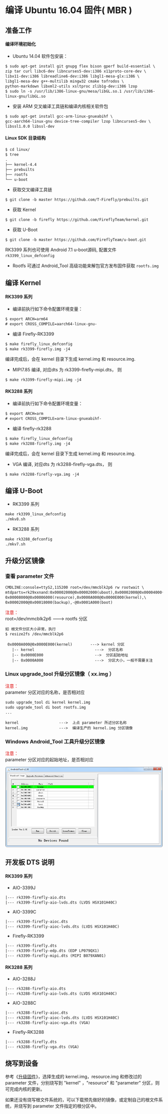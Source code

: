 # 编译 Ubuntu 16.04 固件( MBR )
## 准备工作

#### 编译环境初始化
* Ubuntu 14.04 软件包安装：
```
$ sudo apt-get install git gnupg flex bison gperf build-essential \
zip tar curl libc6-dev libncurses5-dev:i386 x11proto-core-dev \
libx11-dev:i386 libreadline6-dev:i386 libgl1-mesa-glx:i386 \
libgl1-mesa-dev g++-multilib mingw32 cmake tofrodos \
python-markdown libxml2-utils xsltproc zlib1g-dev:i386 lzop
$ sudo ln -s /usr/lib/i386-linux-gnu/mesa/libGL.so.1 /usr/lib/i386-linux-gnu/libGL.so
```
* 安装 ARM 交叉编译工具链和编译内核相关软件包
```
$ sudo apt-get install gcc-arm-linux-gnueabihf \
gcc-aarch64-linux-gnu device-tree-compiler lzop libncurses5-dev \
libssl1.0.0 libssl-dev
```

#### Linux SDK 目录结构

   ```
$ cd linux/
$ tree
.
├── kernel-4.4
├── prebuilts
├── rootfs
└── u-boot
```
* 获取交叉编译工具链
```
$ git clone -b master https://github.com/T-Firefly/prebuilts.git
```
*  获取 Kernel
```
$ git clone -b firefly https://github.com/FireflyTeam/kernel.git
```
* 获取 U-Boot
```
$ git clone -b master https://github.com/FireflyTeam/u-boot.git
```
RK3399 系列也可使用 Android 7.1 u-boot源码, 配置文件 `rk3399_linux_defconfig`
* Rootfs 可通过 Android_Tool 高级功能来解包官方发布固件获取 `rootfs.img`

## 编译 Kernel
#### RK3399 系列
* 编译前执行如下命令配置环境变量：
```
$ export ARCH=arm64
# export CROSS_COMPILE=aarch64-linux-gnu-
```
*  编译 Firefly-RK3399
```
$ make firefly_linux_defconfig
$ make rk3399-firefly.img -j4
```
编译完成后，会在 kernel 目录下生成 kernel.img 和 resource.img.
* MIPI7.85 编译, 对应dts 为 rk3399-firefly-mipi.dts， 则
```
$ make rk3399-firefly-mipi.img -j4
```

#### RK3288 系列
* 编译前执行如下命令配置环境变量：
```
$ export ARCH=arm
# export CROSS_COMPILE=arm-linux-gnueabihf-
```
*  编译 firefly-rk3288
```
$ make firefly_linux_defconfig
$ make rk3288-firefly.img -j4
```
编译完成后，会在 kernel 目录下生成 kernel.img 和 resource.img.
* VGA 编译, 对应dts 为 rk3288-firefly-vga.dts， 则
```
$ make rk3288-firefly-vga.img -j4
```

## 编译 U-Boot
* RK3399 系列
```
make rk3399_linux_defconfig
./mkv8.sh
```
* RK3288 系列
```
make rk3288_defconfig
./mkv7.sh
```

## 升级分区镜像
### 查看 parameter 文件
```
CMDLINE:console=ttyS2,115200 root=/dev/mmcblk2p6 rw rootwait \
mtdparts=rk29xxnand:0x00002000@0x00002000(uboot),0x00002000@0x00004000(trust),\
0x00008000@0x00006000(resource),0x0000A000@0x0000E000(kernel),\
0x00002000@0x00018000(backup),-@0x0001A000(boot)
```
<font color="#dd0000">注意：</font><br />
root=/dev/mmcblk2p6         ---> rootfs 分区
```
如 根文件分区大小异常，执行
$ resize2fs /dev/mmcblk2p6

 0x0000A000@0x0000E000(kernel)        ---> kernel 分区
   |-- kernel                           --->  分区名称
   |-- 0x0000E000                       -->  分区起始地址
   |-- 0x0000A000                       --->  分区大小，一般不需要关注
 ```

### Linux upgrade_tool 升级分区镜像（ xx.img ）

<font color="#dd0000">注意：</font><br />
parameter 分区对应的名称，是否相对应
```
sudo upgrade_tool di kernel kernel.img
sudo upgrade_tool di boot rootfs.img
...

kernel                  --->  上点 parameter 所述分区名称
kernel.img              --->  编译生产的 kernel.img 分区镜像
```

### Windows Android_Tool 工具升级分区镜像
<font color="#dd0000">注意：</font><br />
parameter 分区对应的起始地址，是否相对应

![](img/linux_compile_kernel.png)

## 开发板 DTS 说明
#### RK3399 系列
* AIO-3399J
```
|--- rk3399-firefly-aio.dts
|--- rk3399-firefly-aio-lvds.dts (LVDS HSX101H40C)
```
* AIO-3399C
```
|--- rk3399-firefly-aioc.dts
|--- rk3399-firefly-aioc-lvds.dts (LVDS HSX101H40C)
```
* Firefly-RK3399
```
|--- rk3399-firefly.dts
|--- rk3399-firefly-edp.dts (EDP LP079QX1)
|--- rk3399-firefly-mipi.dts (MIPI B079XAN01)
```
#### RK3288 系列
* AIO-3288J
```
|--- rk3288-firefly-aio.dts
|--- rk3288-firefly-aio-lvds.dts (LVDS HSX101H40C)
```
* AIO-3288C
```
|--- rk3288-firefly-aioc.dts
|--- rk3288-firefly-aioc-lvds.dts (LVDS HSX101H40C)
|--- rk3288-firefly-aioc-vga.dts (VGA)
```
* Firefly-RK3288
```
|--- rk3288-firefly.dts
|--- rk3288-firefly-vga.dts (VGA)
```

## 烧写到设备

参考《[升级固件](upgrade_firmware.html)》，选择生成的 kernel.img，resource.img 和修改过的 parameter 文件，分别烧写到 "kernel" ，"resource" 和 "parameter" 分区，则可完成内核的更新。

如果还没有烧写根文件系统的，可以下载预先做好的镜像，或定制自己的根文件系统，并烧写到 parameter 文件指定的根分区中。
